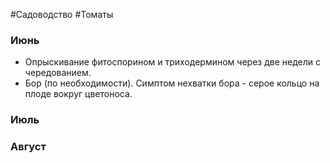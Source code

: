 #Садоводство #Томаты 

### Июнь
- Опрыскивание фитоспорином и триходермином через две недели с чередованием.
- Бор (по необходимости). Симптом нехватки бора - серое кольцо на плоде вокруг цветоноса.


### Июль

### Август
